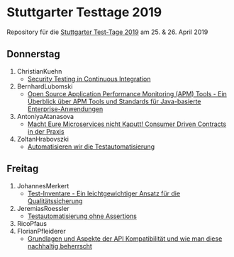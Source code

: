 # Stuttgarter Testtage 2019

Repository für die [Stuttgarter Test-Tage 2019](http://jugs.org/tt2019/index.html)
am 25. &amp; 26. April 2019




## Donnerstag

1. ChristianKuehn
   * [Security Testing in Continuous Integration](Donnerstag/ChristianKuehn)
2. BernhardLubomski
   * [Open Source Application Performance Monitoring (APM) Tools - Ein Überblick über APM Tools und Standards für Java-basierte Enterprise-Anwendungen](Donnerstag/BernhardLubomski)
3. AntoniyaAtanasova
   * [Macht Eure Microservices nicht Kaputt! Consumer Driven Contracts in der Praxis](Donnerstag/AntoniyaAtanasova)
4. ZoltanHrabovszki
   * [Automatisieren wir die Testautomatisierung](Donnerstag/ZoltanHrabovszki)


## Freitag

1. JohannesMerkert
   * [Test-Inventare - Ein leichtgewichtiger Ansatz für die Qualitätssicherung](Freitag/JohannesMerkert)
2. JeremiasRoessler
   * [Testautomatisierung ohne Assertions](Freitag/JeremiasRoessler)
3. RicoPfaus
4. FlorianPfleiderer
   * [Grundlagen und Aspekte der API Kompatibilität und wie man diese nachhaltig beherrscht](Freitag/FlorianPfleiderer)
